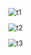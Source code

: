 ![t1](https://github.com/Cedrek1/Hotel_DataQuery_SQL/assets/138621479/074ab329-ea55-4a0a-9415-f8b12d559e51)

![t2](https://github.com/Cedrek1/Hotel_DataQuery_SQL/assets/138621479/6f35680f-0c57-402f-9814-93ab54009edb)

![t3](https://github.com/Cedrek1/Hotel_DataQuery_SQL/assets/138621479/8bd8801f-b658-496c-a7ca-c3f80d794e96)
